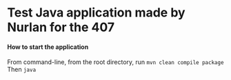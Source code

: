 # Test Java application made by Nurlan for the 407

#### How to start the application

From command-line, from the root directory, run `mvn clean compile package`
Then `java `
